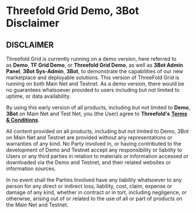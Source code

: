 # Threefold Grid Demo, 3Bot Disclaimer

## DISCLAIMER

Threefold Grid is currently running on a demo version, here referred to as __Demo__, __TF Grid Demo__, or __Threefold Grid Demo__, as well as __3Bot Admin Panel__, __3Bot Sys-Admin__, __3Bot__, to demonstrate the capabilities of our new marketplace and deployable solutions.
This version of ThreeFold Grid is running on both Main Net and Testnet. As a demo version, there would be no guarantees whatsoever provided to users including but not limited to uptime, or data availability.

By using this early version of all products, including but not limited to __Demo__, __3Bot__ on Main Net and Test Net, you (the User) agree to __Threefold's__ [__Terms & Conditions__](https://github.com/threefoldfoundation/legal/blob/master/src/terms_conditions_all.md).

All content provided on all products, including but not limited to Demo, 3Bot on Main Net and Testnet are provided without any representations or warranties of any kind. No Party involved in, or having contributed to the development of Demo and Testnet accept any responsibility or liability to Users or any third parties in relation to materials or information accessed or downloaded via the Demo and Testnet, and their related websites or information sources. 

In no event shall the Parties Involved have any liability whatsoever to any person for any direct or indirect loss, liability, cost, claim, expense or damage of any kind, whether in contract or in tort, including negligence, or otherwise, arising out of or related to the use of all or part of products on the Main Net and Testnet.
